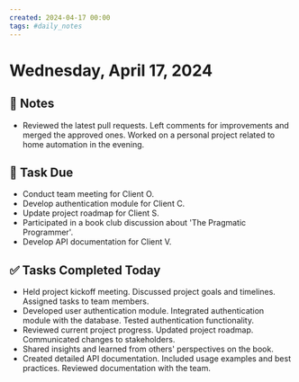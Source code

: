 ```yaml
---
created: 2024-04-17 00:00
tags: #daily_notes
---
```


# Wednesday, April 17, 2024

## 📓 Notes
- Reviewed the latest pull requests. Left comments for improvements and merged the approved ones. Worked on a personal project related to home automation in the evening.

## 📅 Task Due
- Conduct team meeting for Client O.
- Develop authentication module for Client C.
- Update project roadmap for Client S.
- Participated in a book club discussion about 'The Pragmatic Programmer'.
- Develop API documentation for Client V.

## ✅ Tasks Completed Today
- Held project kickoff meeting. Discussed project goals and timelines. Assigned tasks to team members.
- Developed user authentication module. Integrated authentication module with the database. Tested authentication functionality.
- Reviewed current project progress. Updated project roadmap. Communicated changes to stakeholders.
- Shared insights and learned from others' perspectives on the book.
- Created detailed API documentation. Included usage examples and best practices. Reviewed documentation with the team.